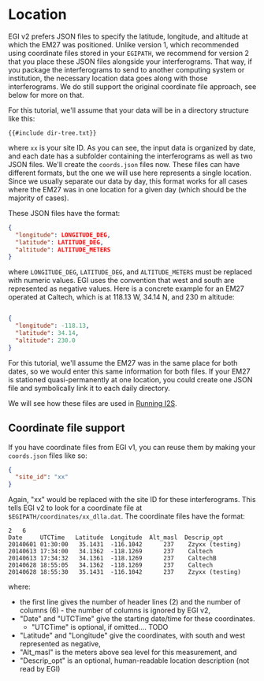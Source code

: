 # Location

EGI v2 prefers JSON files to specify the latitude, longitude, and altitude at which the EM27 was positioned.
Unlike version 1, which recommended using coordinate files stored in your `EGIPATH`, we recommend for version 2
that you place these JSON files alongside your interferograms.
That way, if you package the interferograms to send to another computing system or institution, the necessary
location data goes along with those interferograms.
We do still support the original coordinate file approach, see below for more on that.

For this tutorial, we'll assume that your data will be in a directory structure like this:

```text
{{#include dir-tree.txt}}
```

where `xx` is your site ID. As you can see, the input data is organized by date, and each date has a subfolder containing
the interferograms as well as two JSON files.
We'll create the `coords.json` files now.
These files can have different formats, but the one we will use here represents a single location.
Since we usually separate our data by day, this format works for all cases where the EM27 was in one location for a given day
(which should be the majority of cases).

These JSON files have the format:

```json
{
  "longitude": LONGITUDE_DEG,
  "latitude": LATITUDE_DEG,
  "altitude": ALTITUDE_METERS
}
```

where `LONGITUDE_DEG`, `LATITUDE_DEG`, and `ALTITUDE_METERS` must be replaced with numeric values.
EGI uses the convention that west and south are represented as negative values.
Here is a concrete example for an EM27 operated at Caltech, which is at 118.13 W, 34.14 N, and 230 m altitude:

```json

{
  "longitude": -118.13,
  "latitude": 34.14,
  "altitude": 230.0
}
```

For this tutorial, we'll assume the EM27 was in the same place for both dates, so we would enter this same information for both files.
If your EM27 is stationed quasi-permanently at one location, you could create one JSON file and symbolically link it to each daily directory.

We will see how these files are used in [Running I2S](./run-i2s.md).

## Coordinate file support

If you have coordinate files from EGI v1, you can reuse them by making your `coords.json` files like so:

```json
{
  "site_id": "xx"
}
```

Again, "xx" would be replaced with the site ID for these interferograms.
This tells EGI v2 to look for a coordinate file at `$EGIPATH/coordinates/xx_dlla.dat`.
The coordinate files have the format:

```text
2   6
Date     UTCTime   Latitude  Longitude  Alt_masl  Descrip_opt
20140601 01:30:00   35.1431  -116.1042      237    Zzyxx (testing)
20140613 17:34:00   34.1362  -118.1269      237    Caltech
20140613 17:34:32   34.1361  -118.1269      237    CaltechB
20140628 18:55:05   34.1362  -118.1269      237    Caltech
20140628 18:55:30   35.1431  -116.1042      237    Zzyxx (testing)
```

where:

- the first line gives the number of header lines (2) and the number of columns (6) - the number of columns is ignored by EGI v2,
- "Date" and "UTCTime" give the starting date/time for these coordinates.
  - "UTCTime" is optional, if omitted.... TODO
- "Latitude" and "Longitude" give the coordinates, with south and west represented as negative,
- "Alt_masl" is the meters above sea level for this measurement, and
- "Descrip_opt" is an optional, human-readable location description (not read by EGI)
